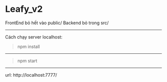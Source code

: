 # Leafy_v2

FrontEnd bỏ hết vào public/
Backend bỏ trong src/

---

Cách chạy server localhost:

> npm install
---
> npm start
---

url: http://localhost:7777/

